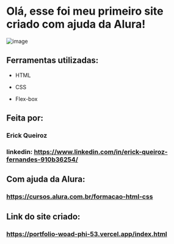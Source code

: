 # Olá, esse foi meu primeiro site criado com ajuda da Alura!

![image](https://user-images.githubusercontent.com/77756047/211304452-220fedf0-f91b-490f-8a65-a60ce860bc5c.png)
## Ferramentas utilizadas:

* HTML

* CSS

* Flex-box

## Feita por:
### Erick Queiroz
### linkedin: https://www.linkedin.com/in/erick-queiroz-fernandes-910b36254/

## Com ajuda da Alura:
### https://cursos.alura.com.br/formacao-html-css

## Link do site criado:
### https://portfolio-woad-phi-53.vercel.app/index.html
